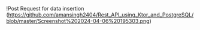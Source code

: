 !Post Request for data insertion (https://github.com/amansingh2404/Rest_API_using_Ktor_and_PostgreSQL/blob/master/Screenshot%202024-04-06%20195303.png)
